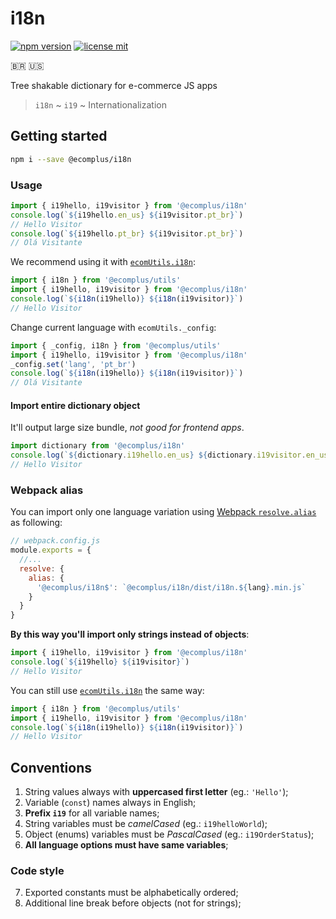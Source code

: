 # i18n

[![npm version](https://img.shields.io/npm/v/@ecomplus/i18n.svg)](https://www.npmjs.org/@ecomplus/i18n)
[![license mit](https://img.shields.io/badge/License-MIT-yellow.svg)](https://opensource.org/licenses/MIT)

:brazil: :us:

Tree shakable dictionary for e-commerce JS apps

> `i18n` ~ `i19` ~ Internationalization

## Getting started

```bash
npm i --save @ecomplus/i18n
```

### Usage

```js
import { i19hello, i19visitor } from '@ecomplus/i18n'
console.log(`${i19hello.en_us} ${i19visitor.pt_br}`)
// Hello Visitor
console.log(`${i19hello.pt_br} ${i19visitor.pt_br}`)
// Olá Visitante
```

We recommend using it with
[`ecomUtils.i18n`](https://developers.e-com.plus/ecomplus-utils/ecomUtils.html#.i18n):

```js
import { i18n } from '@ecomplus/utils'
import { i19hello, i19visitor } from '@ecomplus/i18n'
console.log(`${i18n(i19hello)} ${i18n(i19visitor)}`)
// Hello Visitor
```

Change current language with `ecomUtils._config`:

```js
import { _config, i18n } from '@ecomplus/utils'
import { i19hello, i19visitor } from '@ecomplus/i18n'
_config.set('lang', 'pt_br')
console.log(`${i18n(i19hello)} ${i18n(i19visitor)}`)
// Olá Visitante
```

#### Import entire dictionary object

It'll output large size bundle, _not good for frontend apps_.

```js
import dictionary from '@ecomplus/i18n'
console.log(`${dictionary.i19hello.en_us} ${dictionary.i19visitor.en_us}`)
// Hello Visitor
```

### Webpack alias

You can import only one language variation using
[Webpack `resolve.alias`](https://webpack.js.org/configuration/resolve/#resolvealias)
as following:

```js
// webpack.config.js
module.exports = {
  //...
  resolve: {
    alias: {
      '@ecomplus/i18n$': `@ecomplus/i18n/dist/i18n.${lang}.min.js`
    }
  }
}
```

**By this way you'll import only strings instead of objects**:

```js
import { i19hello, i19visitor } from '@ecomplus/i18n'
console.log(`${i19hello} ${i19visitor}`)
// Hello Visitor
```

You can still use
[`ecomUtils.i18n`](https://developers.e-com.plus/ecomplus-utils/ecomUtils.html#.i18n)
the same way:

```js
import { i18n } from '@ecomplus/utils'
import { i19hello, i19visitor } from '@ecomplus/i18n'
console.log(`${i18n(i19hello)} ${i18n(i19visitor)}`)
// Hello Visitor
```

## Conventions

1. String values always with **uppercased first letter** (eg.: `'Hello'`);
2. Variable (`const`) names always in English;
3. **Prefix `i19`** for all variable names;
4. String variables must be _camelCased_ (eg.: `i19helloWorld`);
5. Object (enums) variables must be _PascalCased_ (eg.: `i19OrderStatus`);
6. **All language options must have same variables**;

### Code style

7. Exported constants must be alphabetically ordered;
8. Additional line break before objects (not for strings);
